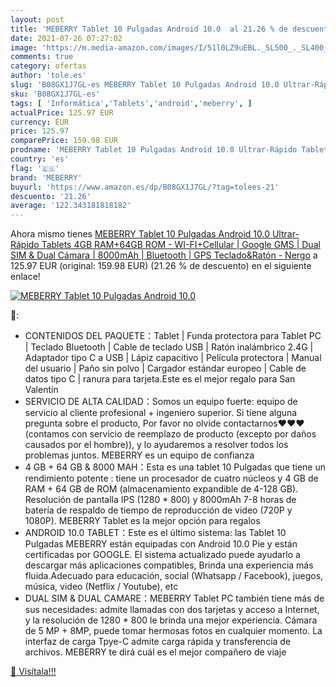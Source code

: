 ```yaml
---
layout: post
title: 'MEBERRY Tablet 10 Pulgadas Android 10.0  al 21.26 % de descuento'
date: 2021-07-26 07:27:02
image: 'https://m.media-amazon.com/images/I/51l0LZ9uEBL._SL500_._SL400_.jpg'
comments: true
category: ofertas
author: 'tole.es'
slug: 'B08GX1J7GL-es MEBERRY Tablet 10 Pulgadas Android 10.0 Ultrar-Rápido...'
sku: 'B08GX1J7GL-es'
tags: [ 'Informática','Tablets','android','meberry', ]
actualPrice: 125.97 EUR
currency: EUR
price: 125.97
comparePrice: 159.98 EUR
prodname: 'MEBERRY Tablet 10 Pulgadas Android 10.0 Ultrar-Rápido Tablets 4GB RAM+64GB ROM - WI-FI+Cellular | Google GMS | Dual SIM & Dual Cámara | 8000mAh | Bluetooth | GPS  Teclado&Ratón - Nergo'
country: 'es'
flag: '🇪🇸'
brand: 'MEBERRY'
buyurl: 'https://www.amazon.es/dp/B08GX1J7GL/?tag=tolees-21'
descuento: '21.26'
average: '122.343181818182'
---
```


Ahora mismo tienes [MEBERRY Tablet 10 Pulgadas Android 10.0 Ultrar-Rápido Tablets 4GB RAM+64GB ROM - WI-FI+Cellular | Google GMS | Dual SIM & Dual Cámara | 8000mAh | Bluetooth | GPS  Teclado&Ratón - Nergo](https://www.amazon.es/dp/B08GX1J7GL/?tag=tolees-21) a 125.97 EUR (original: 159.98 EUR) (21.26 %  de descuento) en el siguiente enlace!

[![MEBERRY Tablet 10 Pulgadas Android 10.0 ](https://m.media-amazon.com/images/I/51l0LZ9uEBL._SL500_._SL400_.jpg)](https://www.amazon.es/dp/B08GX1J7GL/?tag=tolees-21)

🔎:

- CONTENIDOS DEL PAQUETE：Tablet | Funda protectora para Tablet PC | Teclado Bluetooth | Cable de teclado USB | Ratón inalámbrico 2.4G | Adaptador tipo C a USB | Lápiz capacitivo | Película protectora | Manual del usuario | Paño sin polvo | Cargador estándar europeo | Cable de datos tipo C | ranura para tarjeta.Este es el mejor regalo para San Valentín
- SERVICIO DE ALTA CALIDAD：Somos un equipo fuerte: equipo de servicio al cliente profesional + ingeniero superior. Si tiene alguna pregunta sobre el producto, Por favor no olvide contactarnos♥♥♥ (contamos con servicio de reemplazo de producto (excepto por daños causados ​​por el hombre)), y lo ayudaremos a resolver todos los problemas juntos. MEBERRY es un equipo de confianza
- 4 GB + 64 GB & 8000 MAH：Esta es una tablet 10 Pulgadas que tiene un rendimiento potente : tiene un procesador de cuatro núcleos y 4 GB de RAM + 64 GB de ROM (almacenamiento expandible de 4-128 GB). Resolución de pantalla IPS (1280 * 800) y 8000mAh 7-8 horas de batería de respaldo de tiempo de reproducción de video (720P y 1080P). MEBERRY Tablet es la mejor opción para regalos
- ANDROID 10.0 TABLET：Este es el último sistema: las Tablet 10 Pulgadas MEBERRY están equipadas con Android 10.0 Pie y están certificadas por GOOGLE. El sistema actualizado puede ayudarlo a descargar más aplicaciones compatibles, Brinda una experiencia más fluida.Adecuado para educación, social (Whatsapp / Facebook), juegos, música, video (Netflix / Youtube), etc
- DUAL SIM & DUAL CAMARE：MEBERRY Tablet PC también tiene más de sus necesidades: admite llamadas con dos tarjetas y acceso a Internet, y la resolución de 1280 * 800 le brinda una mejor experiencia. Cámara de 5 MP + 8MP, puede tomar hermosas fotos en cualquier momento. La interfaz de carga Tpye-C admite carga rápida y transferencia de archivos. MEBERRY te dirá cuál es el mejor compañero de viaje

[🛒 Visítala!!!](https://www.amazon.es/dp/B08GX1J7GL/?tag=tolees-21)
